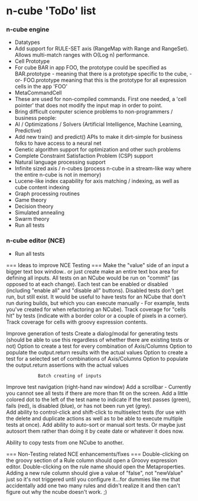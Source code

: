 n-cube 'ToDo' list
======
### n-cube engine
* Datatypes
 * Add support for RULE-SET axis (RangeMap with Range and RangeSet).  Allows multi-match ranges with O(Log n) performance.
* Cell Prototype
 * For cube BAR in app FOO, the prototype could be specified as BAR.prototype - meaning that there is a prototype specific to the cube, -or-
   FOO.prototype meaning that this is the prototype for all expression cells in the app 'FOO' 
* MetaCommandCell
 * These are used for non-compiled commands.  First one needed, a 'cell pointer' that does not modify the input map in order to point.
* Bring difficult computer science problems to non-programmers / business people:
 * AI / Optimizations / Solvers (Artificial Intelligence, Machine Learning, Predictive)
  * Add new train() and predict() APIs to make it dirt-simple for business folks to have access to a neural net
  * Genetic algorithm support for optimization and other such problems
  * Complete Constraint Satisfaction Problem (CSP) support
  * Natural language processing support
 * Infinite sized axis / n-cubes (process n-cube in a stream-like way where the entire n-cube is not in memory)
 * Lucene-like index capability for axis matching / indexing, as well as cube content indexing
 * Graph processing routines
 * Game theory
 * Decision theory
 * Simulated annealing
 * Swarm theory
 * Run all tests

### n-cube editor (NCE)
* Run all tests


=== Ideas to improve NCE Testing ===
Make the "value" side of an input a bigger text box window.. or just create make an entire text box area for defining all inputs.
All tests on an NCube would be run on "commit" (as opposed to at each change).
Each test can be enabled or disabled (including "enable all" and "disable all" buttons).  Disabled tests don't get run, but still exist.  It would be useful to have tests for an NCube that don't run during builds, but which you can execute manually - For example, tests you've created for when refactoring an NCube).
Track coverage for "cells hit" by tests (indicate with a border color or a couple of pixels in a corner).
Track coverage for cells with groovy expression contents.
 
Improve generation of tests
                Create a dialog/modal for generating tests (should be able to use this regardless of whether there are existing tests or not)
                                Option to create a test for every combination of Axis/Columns
                                                Option to populate the output.return results with the actual values
                                Option to create a test for a selected set of combinations of Axis/Columns
                                                Option to populate the output.return assertions with the actual values
                               
                Batch creating of inputs
 
 
Improve test navigation (right-hand nav window)
                Add a scrollbar  - Currently you cannot see all tests if there are more than fit on the screen.
                Add a little colored dot to the left of the test name to indicate if the test passes (green), fails (red), is disabled (blue), or has not been run yet (grey).   
                Add ability to control-click and shift-click to multiselect tests (for use with the delete and duplicate actions as well as to be able to execute multiple tests at once).
                Add ability to auto-sort or manual sort tests.  Or maybe just autosort them rather than doing it by ceate date or whatever it does now.
 
Ability to copy tests from one NCube to another.
 
=== Non-Testing related NCE enhancements/fixes ===
Double-clicking on the groovy section of a Rule column should open a Groovy expression editor.  Double-clicking on the rule name should open the Metaproperties.
Adding a new rule column should give a value of "false", not "newValue" just so it's not triggered until you configure it...for dummies like me that accidentally add one two many rules and didn't realize it and then can't figure out why the ncube doesn't work. ;)